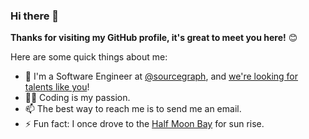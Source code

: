 ### Hi there 👋

**Thanks for visiting my GitHub profile, it's great to meet you here!** 😊

Here are some quick things about me:

- 🔭 I'm a Software Engineer at [@sourcegraph](https://github.com/sourcegraph), and [we're looking for talents like you](https://jobs.lever.co/sourcegraph?lever-via=ZcKTMdXBhg)! 
- 🧑‍💻 Coding is my passion.
- 📫 The best way to reach me is to send me an email.
- ⚡ Fun fact: I once drove to the [Half Moon Bay](https://www.google.com/maps/place/Half+Moon+Bay,+CA,+USA) for sun rise.

<!--
**unknwon/unknwon** is a ✨ _special_ ✨ repository because its `README.md` (this file) appears on your GitHub profile.

Here are some ideas to get you started:

- 🔭 I’m currently working on ...
- 🌱 I’m currently learning ...
- 👯 I’m looking to collaborate on ...
- 🤔 I’m looking for help with ...
- 💬 Ask me about ...
- 📫 How to reach me: ...
- 😄 Pronouns: ...
- ⚡ Fun fact: ...
-->
